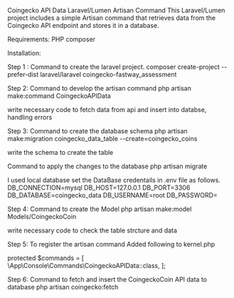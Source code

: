 Coingecko API Data Laravel/Lumen Artisan Command
This Laravel/Lumen project includes a simple Artisan command that retrieves data from the Coingecko API endpoint and stores it in a database.

Requirements:
PHP
composer

Installation:

Step 1 :
Command to create the laravel project.
composer create-project --prefer-dist laravel/laravel coingecko-fastway_assessment

Step 2: 
Command to develop the artisan command
php artisan make:command CoingeckoAPIData

write necessary code to fetch data from api and insert into databse, handling errors

Step 3:
Command to create the database schema
php artisan make:migration coingecko_data_table --create=coingecko_coins

write the schema to create the table

Command to apply the changes to the database
php artisan migrate

I used local database
set the DataBase credentails in .env file as follows.
DB_CONNECTION=mysql
DB_HOST=127.0.0.1
DB_PORT=3306
DB_DATABASE=coingecko_data
DB_USERNAME=root
DB_PASSWORD=

Step 4:
Command to create the Model
php artisan make:model Models/CoingeckoCoin

write necessary code to check the table strcture and data

Step 5:
To register the artisan command
Added following to kernel.php

protected $commands = [
    \App\Console\Commands\CoingeckoAPIData::class,
];

Step 6:
Command to fetch and insert the CoingeckoCoin API data to database
php artisan coingecko:fetch